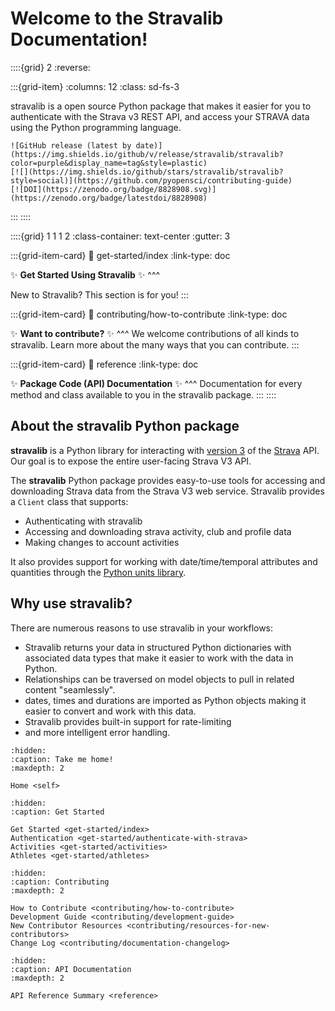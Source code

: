 # Welcome to the Stravalib Documentation!

::::{grid} 2
:reverse: 

:::{grid-item}
:columns: 12
:class: sd-fs-3

stravalib is a open source Python package that makes it easier for you to authenticate
with the Strava v3 REST API, and access your STRAVA data using 
the Python programming language. 

```{only} html
![GitHub release (latest by date)](https://img.shields.io/github/v/release/stravalib/stravalib?color=purple&display_name=tag&style=plastic)
[![](https://img.shields.io/github/stars/stravalib/stravalib?style=social)](https://github.com/pyopensci/contributing-guide)
[![DOI](https://zenodo.org/badge/8828908.svg)](https://zenodo.org/badge/latestdoi/8828908) 

```
:::
::::

::::{grid} 1 1 1 2
:class-container: text-center
:gutter: 3

:::{grid-item-card}
:link: get-started/index
:link-type: doc

✨ **Get Started Using Stravalib** ✨
^^^

New to Stravalib? This section is for you!
:::

:::{grid-item-card}
:link: contributing/how-to-contribute
:link-type: doc

✨ **Want to contribute?** ✨
^^^
We welcome contributions of all kinds to stravalib. Learn more about the many
ways that you can contribute.
:::

:::{grid-item-card}
:link: reference
:link-type: doc

✨ **Package Code (API) Documentation** ✨
^^^
Documentation for every method and class available to you 
in the stravalib package.
:::
::::

## About the stravalib Python package

**stravalib** is a Python library for interacting with
[version 3](https://developers.strava.com/docs/reference/) of the
[Strava](https://www.strava.com) API. Our goal is to expose the entire user-facing 
Strava V3 API. 

The **stravalib** Python package provides easy-to-use tools for accessing and 
downloading Strava data from the Strava V3 web service. Stravalib provides a 
`Client` class that supports:

* Authenticating with stravalib 
* Accessing and downloading strava activity, club and profile data 
* Making changes to account activities 

It also provides support for working with date/time/temporal attributes
and quantities through the [Python units library](https://pypi.org/project/units/).

## Why use stravalib?

There are numerous reasons to use stravalib in your workflows:

* Stravalib returns your data in structured Python dictionaries with associated data types that make it easier to work with the data in Python.
* Relationships can be traversed on model objects to pull in related content "seamlessly".
* dates, times and durations are imported as Python objects making it easier to convert and work with this data. 
* Stravalib provides built-in support for rate-limiting
*  and more intelligent error handling.


```{toctree}
:hidden:
:caption: Take me home!
:maxdepth: 2

Home <self>
```

```{toctree}
:hidden:
:caption: Get Started

Get Started <get-started/index>
Authentication <get-started/authenticate-with-strava>
Activities <get-started/activities>
Athletes <get-started/athletes>

```

```{toctree}
:hidden:
:caption: Contributing
:maxdepth: 2

How to Contribute <contributing/how-to-contribute>
Development Guide <contributing/development-guide>
New Contributor Resources <contributing/resources-for-new-contributors>
Change Log <contributing/documentation-changelog>
```

```{toctree}
:hidden:
:caption: API Documentation
:maxdepth: 2

API Reference Summary <reference>
```
